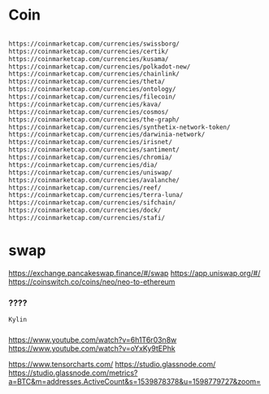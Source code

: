 # Coin

```bash

https://coinmarketcap.com/currencies/swissborg/
https://coinmarketcap.com/currencies/certik/
https://coinmarketcap.com/currencies/kusama/
https://coinmarketcap.com/currencies/polkadot-new/
https://coinmarketcap.com/currencies/chainlink/
https://coinmarketcap.com/currencies/theta/
https://coinmarketcap.com/currencies/ontology/
https://coinmarketcap.com/currencies/filecoin/
https://coinmarketcap.com/currencies/kava/
https://coinmarketcap.com/currencies/cosmos/
https://coinmarketcap.com/currencies/the-graph/
https://coinmarketcap.com/currencies/synthetix-network-token/
https://coinmarketcap.com/currencies/darwinia-network/
https://coinmarketcap.com/currencies/irisnet/
https://coinmarketcap.com/currencies/santiment/
https://coinmarketcap.com/currencies/chromia/
https://coinmarketcap.com/currencies/dia/
https://coinmarketcap.com/currencies/uniswap/
https://coinmarketcap.com/currencies/avalanche/
https://coinmarketcap.com/currencies/reef/
https://coinmarketcap.com/currencies/terra-luna/
https://coinmarketcap.com/currencies/sifchain/
https://coinmarketcap.com/currencies/dock/
https://coinmarketcap.com/currencies/stafi/
```

# swap 

https://exchange.pancakeswap.finance/#/swap
https://app.uniswap.org/#/
https://coinswitch.co/coins/neo/neo-to-ethereum

### ????

```bash
Kylin
```

### 

https://www.youtube.com/watch?v=6h1T6r03n8w
https://www.youtube.com/watch?v=oYxKy9tEPhk

https://www.tensorcharts.com/
https://studio.glassnode.com/
https://studio.glassnode.com/metrics?a=BTC&m=addresses.ActiveCount&s=1539878378&u=1598779727&zoom=
